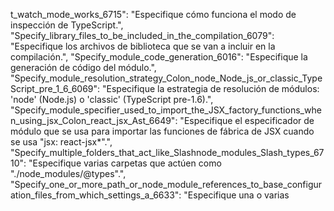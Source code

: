 t_watch_mode_works_6715": "Especifique cómo funciona el modo de inspección de TypeScript.",
  "Specify_library_files_to_be_included_in_the_compilation_6079": "Especifique los archivos de biblioteca que se van a incluir en la compilación.",
  "Specify_module_code_generation_6016": "Especifique la generación de código del módulo.",
  "Specify_module_resolution_strategy_Colon_node_Node_js_or_classic_TypeScript_pre_1_6_6069": "Especifique la estrategia de resolución de módulos: 'node' (Node.js) o 'classic' (TypeScript pre-1.6).",
  "Specify_module_specifier_used_to_import_the_JSX_factory_functions_when_using_jsx_Colon_react_jsx_Ast_6649": "Especifique el especificador de módulo que se usa para importar las funciones de fábrica de JSX cuando se usa \"jsx: react-jsx*\".",
  "Specify_multiple_folders_that_act_like_Slashnode_modules_Slash_types_6710": "Especifique varias carpetas que actúen como \"./node_modules/@types\".",
  "Specify_one_or_more_path_or_node_module_references_to_base_configuration_files_from_which_settings_a_6633": "Especifique una o varias